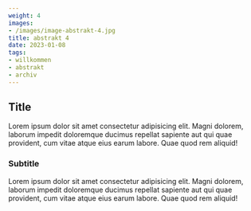 ```yaml
---
weight: 4
images:
- /images/image-abstrakt-4.jpg
title: abstrakt 4
date: 2023-01-08
tags:
- willkommen
- abstrakt
- archiv
---
```


## Title
Lorem ipsum dolor sit amet consectetur adipisicing elit. Magni dolorem, laborum impedit doloremque ducimus repellat sapiente aut qui quae provident, cum vitae atque eius earum labore. Quae quod rem aliquid!

### Subtitle
Lorem ipsum dolor sit amet consectetur adipisicing elit. Magni dolorem, laborum impedit doloremque ducimus repellat sapiente aut qui quae provident, cum vitae atque eius earum labore. Quae quod rem aliquid!

